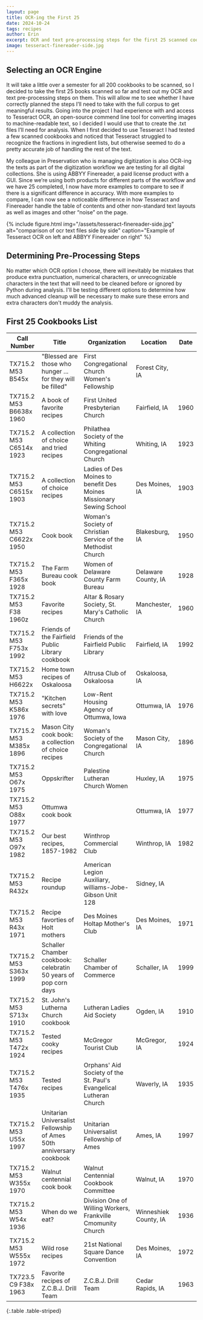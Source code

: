 ```yaml
---
layout: page
title: OCR-ing the First 25
date: 2024-10-24
tags: recipes
author: Erin
excerpt: OCR and text pre-processing steps for the first 25 scanned cookbooks
image: tesseract-finereader-side.jpg
---
```

## Selecting an OCR Engine
It will take a little over a semester for all 200 cookbooks to be scanned, so I decided to take the first 25 books scanned so far and test out my OCR and text pre-processing steps on them. This will allow me to see whether I have correctly planned the steps I’ll need to take with the full corpus to get meaningful results. 
Going into the project I had experience with and access to Tesseract OCR, an open-source commend line tool for converting images to machine-readable text, so I decided I would use that to create the .txt files I’ll need for analysis. When I first decided to use Tesseract I had tested a few scanned cookbooks and noticed that Tesseract struggled to recognize the fractions in ingredient lists, but otherwise seemed to do a pretty accurate job of handling the rest of the text. 

My colleague in Preservation who is managing digitization is also OCR-ing the texts as part of the digitization workflow we are testing for all digital collections. She is using ABBYY Finereader, a paid license product with a GUI. Since we’re using both products for different parts of the workflow and we have 25 completed, I now have more examples to compare to see if there is a significant difference in accuracy. With more examples to compare, I can now see a noticeable difference in how Tesseract and Finereader handle the table of contents and other non-standard text layouts as well as images and other “noise” on the page. 

{% include figure.html img="/assets/tesseract-finereader-side.jpg" alt="comparison of ocr text files side by side" caption="Example of Tesseract OCR on left and ABBYY Finereader on right" %}

## Determining Pre-Processing Steps

No matter which OCR option I choose, there will inevitably be mistakes that produce extra punctuation, numerical characters, or unrecognizable characters in the text that will need to be cleaned before or ignored by Python during analysis. I'll be testing different options to determine how much advanced cleanup will be necessary to make sure these errors and extra characters don't muddy the analysis. 

## First 25 Cookbooks List


| Call Number | Title | Organization | Location | Date |
| --- | --- | --- | --- | --- |
| TX715.2 M53 B545x | "Blessed are those who hunger ... for they will be filled" | First Congregational Church Women's Fellowship | Forest City, IA | |
| TX715.2 M53 B6638x 1960 | A book of favorite recipes | First United Presbyterian Church | Fairfield, IA | 1960 |
| TX715.2 M53 C6514x 1923 | A collection of choice and tried recipes | Philathea Society of the Whiting Congregational Church | Whiting, IA | 1923 |
| TX715.2 M53 C6515x 1903 | A collection of choice recipes | Ladies of Des Moines to benefit Des Moines Missionary Sewing School | Des Moines, IA | 1903 |
| TX715.2 M53 C6622x 1950 | Cook book | Woman's Society of Christian Service of the Methodist Church | Blakesburg, IA | 1950 |
| TX715.2 M53 F365x 1928 | The Farm Bureau cook book | Women of Delaware County Farm Bureau | Delaware County, IA | 1928 |
| TX715.2 M53 F38 1960z | Favorite recipes | Altar & Rosary Society, St. Mary's Catholic Church | Manchester, IA | 1960 |
| TX715.2 M53 F753x 1992 | Friends of the Fairfield Public Library cookbook | Friends of the Fairfield Public Library | Fairfield, IA | 1992 |
| TX715.2 M53 H6622x | Home town recipes of Oskaloosa | Altrusa Club of Oskaloosa | Oskaloosa, IA | |
| TX715.2 M53 K586x 1976 | "Kitchen secrets" with love | Low-Rent Housing Agency of Ottumwa, Iowa | Ottumwa, IA | 1976 |
| TX715.2 M53 M385x 1896 | Mason City cook book: a collection of choice recipes | Woman's Society of the Congregational Church | Mason City, IA | 1896 |
| TX715.2 M53 O67x 1975 | Oppskrifter | Palestine Lutheran Church Women | Huxley, IA | 1975 |
| TX715.2 M53 O88x 1977 | Ottumwa cook book | | Ottumwa, IA | 1977 |
| TX715.2 M53 O97x 1982 | Our best recipes, 1857-1982 | Winthrop Commercial Club | Winthrop, IA | 1982 |
| TX715.2 M53 R432x | Recipe roundup | American Legion Auxiliary, williams-Jobe-Gibson Unit 128 | Sidney, IA | |
| TX715.2 M53 R43x 1971 | Recipe favorties of Holt mothers | Des Moines Holtap Mother's Club | Des Moines, IA | 1971 |
| TX715.2 M53 S363x 1999 | Schaller Chamber cookbook: celebratin 50 years of pop corn days | Schaller Chamber of Commerce | Schaller, IA | 1999 |
| TX715.2 M53 S713x 1910 | St. John's Lutherna Church cookbook | Lutheran Ladies Aid Society | Ogden, IA | 1910 |
| TX715.2 M53 T472x 1924 | Tested cooky recipes | McGregor Tourist Club | McGregor, IA | 1924 |
| TX715.2 M53 T476x 1935 | Tested recipes | Orphans' Aid Society of the St. Paul's Evangelical Lutheran Church | Waverly, IA | 1935 |
| TX715.2 M53 U55x 1997 | Unitarian Universalist Fellowship of Ames 50th anniversary cookbook | Unitarian Universalist Fellowship of Ames | Ames, IA | 1997 |
| TX715.2 M53 W355x 1970 | Walnut centennial cook book | Walnut Centennial Cookbook Committee | Walnut, IA | 1970 |
| TX715.2 M53 W54x 1936 | When do we eat? | Division One of Willing Workers, Frankville Cmomunity Church | Winneshiek County, IA | 1936 |
| TX715.2 M53 W555x 1972 | Wild rose recipes | 21st National Square Dance Convention | Des Moines, IA | 1972 |
| TX723.5 C9 F38x 1963 | Favorite recipes of Z.C.B.J. Drill Team | Z.C.B.J. Drill Team | Cedar Rapids, IA | 1963 |
{:.table .table-striped}


